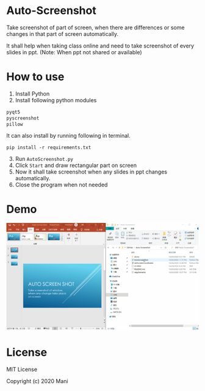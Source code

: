# Auto-Screenshot
Take screenshot of part of screen, when there are differences or some changes in that part of screen automatically.

It shall help when taking class online and need to take screenshot of every slides in ppt. (Note: When ppt not shared or available)

# How to use
1. Install Python
2. Install following python modules
```
pyqt5
pyscreenshot
pillow
```
It can also install by running following in terminal.
```
pip install -r requirements.txt
```
3. Run ```AutoScreenshot.py```
4. Click ```Start``` and draw rectangular part on screen
5. Now it shall take screenshot when any slides in ppt changes automatically.
6. Close the program when not needed


# Demo
![](demo/demo.gif)

# License
MIT License

Copyright (c) 2020 Mani
